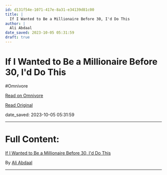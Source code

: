 ```yaml
---
id: d131f54e-1071-417e-8a31-e34139d81c00
title: |
  If I Wanted to Be a Millionaire Before 30, I'd Do This
author: |
  Ali Abdaal
date_saved: 2023-10-05 05:31:59
draft: true
---
```


# If I Wanted to Be a Millionaire Before 30, I'd Do This
#Omnivore

[Read on Omnivore](https://omnivore.app/me/https-www-youtube-com-watch-v-m-bt-pvvg-ricq-18aff2dfe4b)

[Read Original](https://www.youtube.com/watch?v=mBTPvvgRICQ)

date_saved: 2023-10-05 05:31:59


--- 

# Full Content: 

[If I Wanted to Be a Millionaire Before 30, I'd Do This](https://www.youtube.com/watch?v=mBTPvvgRICQ)

By [Ali Abdaal](https://www.youtube.com/@aliabdaal)

---

